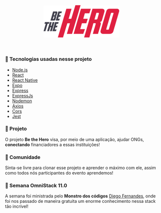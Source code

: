 <h4  align="center">
<img  src="./mobile/src/assets/logo@3x.png"  width="250px" /><br>
</h4>
<p  align="center">
<a  href="https://rocketseat.com.br">
</a>
</p> 

<br> 

### :rocket: Tecnologias usadas nesse projeto

- [Node.js](https://nodejs.org/en/)
- [React](https://pt-br.reactjs.org/)
- [React Native](https://reactnative.dev/)
- [Expo](https://expo.io/)
- [Express](https://expressjs.com/pt-br/)
- [ExpressJs](https://expressjs.com/pt-br/)
- [Nodemon](https://www.npmjs.com/package/nodemon)
- [Axios](https://www.npmjs.com/package/axios)
- [Cors](https://www.npmjs.com/package/cors)
- [Jest](https://www.npmjs.com/package/jest)  

### :rocket: Projeto 

O projeto <b>Be the Hero</b> visa, por meio de uma aplicação, ajudar ONGs, <b>conectando</b> financiadores a essas instituições!

### :rocket: Comunidade 

Sinta-se livre para clonar esse projeto e aprender o máximo com ele, assim como todos nós participantes do evento aprendemos!

### :rocket: Semana OmniStack 11.0  

A semana foi ministrada pelo <b>Monstro dos códigos</b> [Diego Fernandes](https://github.com/diego3g), onde foi nos passado de maneira gratuita um enorme conhecimento nessa stack tão incrível!